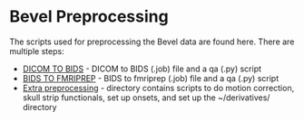 # Bevel Preprocessing
The scripts used for preprocessing the Bevel data are found here. There are multiple steps:  
* [DICOM TO BIDS](https://github.com/niblunc/Bevel/tree/master/preprocessing/bids) - DICOM to BIDS (.job) file and a qa (.py) script      
* [BIDS TO FMRIPREP](https://github.com/niblunc/Bevel/tree/master/preprocessing/fmriprep) - BIDS to fmriprep (.job) file and a qa (.py) script      
* [Extra preprocessing](https://github.com/niblunc/Bevel/tree/master/preprocessing/extra_preprocessing) - directory contains scripts to do motion correction, skull strip functionals, set up onsets, and set up the ~/derivatives/ directory
